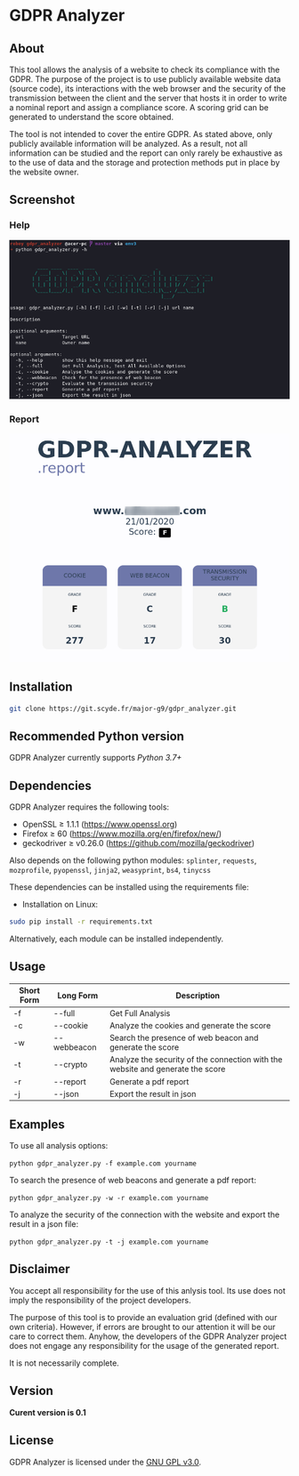 # GDPR Analyzer

## About
This tool allows the analysis of a website to check its compliance with the GDPR.
The purpose of the project is to use publicly available website data (source code), its interactions with the web browser and the security of the transmission between the client and the server that hosts it in order to write a nominal report and assign a compliance score. A scoring grid can be generated to understand the score obtained.

The tool is not intended to cover the entire GDPR. As stated above, only publicly available information will be analyzed. As a result, not all information can be studied and the report can only rarely be exhaustive as to the use of data and the storage and protection methods put in place by the website owner.

## Screenshot
### Help
![help](utils/gdpr_analyzer-help.png "help")

### Report
![report](utils/gdpr_analyzer-report.png "report resume")

## Installation
```bash
git clone https://git.scyde.fr/major-g9/gdpr_analyzer.git
```

## Recommended Python version
GDPR Analyzer currently supports *Python 3.7+*

## Dependencies

GDPR Analyzer requires the following tools:
* OpenSSL ≥ 1.1.1 (https://www.openssl.org)
* Firefox ≥ 60 (https://www.mozilla.org/en/firefox/new/)
* geckodriver ≥ v0.26.0 (https://github.com/mozilla/geckodriver)

Also depends on the following python modules: `splinter`, `requests`, `mozprofile`, `pyopenssl`, `jinja2`, `weasyprint`, `bs4`, `tinycss`

These dependencies can be installed using the requirements file:
* Installation on Linux:
```bash
sudo pip install -r requirements.txt
```

Alternatively, each module can be installed independently.

## Usage

Short Form    | Long Form     | Description
------------- | ------------- |-------------
-f            | --full        | Get Full Analysis
-c            | --cookie      | Analyze the cookies and generate the score
-w            | --webbeacon   | Search the presence of web beacon and generate the score
-t            | --crypto      | Analyze the security of the connection with the website and generate the score
-r            | --report      | Generate a pdf report
-j            | --json        | Export the result in json

## Examples
To use all analysis options:

`python gdpr_analyzer.py -f example.com yourname`

To search the presence of web beacons and generate a pdf report:

`python gdpr_analyzer.py -w -r example.com yourname`

To analyze the security of the connection with the website and export the result in a json file:

`python gdpr_analyzer.py -t -j example.com yourname`

## Disclaimer
You accept all responsibility for the use of this anlysis tool. Its use does not imply the responsibility of the project developers.

The purpose of this tool is to provide an evaluation grid (defined with our own criteria). However, if errors are brought to our attention it will be our care to correct them. Anyhow, the developers of the GDPR Analyzer project does not engage any responsibility for the usage of the generated report.

It is not necessarily complete.

## Version
**Curent version is 0.1**

## License
GDPR Analyzer is licensed under the [GNU GPL v3.0](LICENSE.md).
